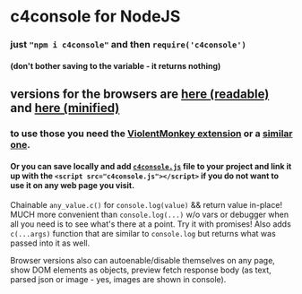 # c4console for NodeJS
### just `"npm i c4console"` and then `require('c4console')`
#### (don't bother saving to the variable - it returns nothing)
## versions for the browsers are [here (readable)](https://greasyfork.org/en/scripts/405385-c4console) and [here (minified)](https://greasyfork.org/en/scripts/405348-c4console-min)
### to use those you need the [ViolentMonkey extension](https://chrome.google.com/webstore/detail/violentmonkey/jinjaccalgkegednnccohejagnlnfdag?hl=en) or a [similar one](https://www.google.com/search?q=monkey+browser+extension). 
#### Or you can save locally and add [`c4console.js`](https://raw.githubusercontent.com/UniBreakfast/c4console/browser-versions/c4console.js) file to your project and link it up with the `<script src="c4console.js"></script>` if you do not want to use it on any web page you visit.

Chainable `any_value.c()` for `console.log(value)` && return value in-place! MUCH more convenient than `console.log(...)` w/o vars or debugger when all you need is to see what's there at a point. Try it with promises! Also adds `c(...args)` function that are similar to `console.log` but returns what was passed into it as well.

Browser versions also can autoenable/disable themselves on any page, show DOM elements as objects, preview fetch response body (as text, parsed json or image - yes, images are shown in console).
